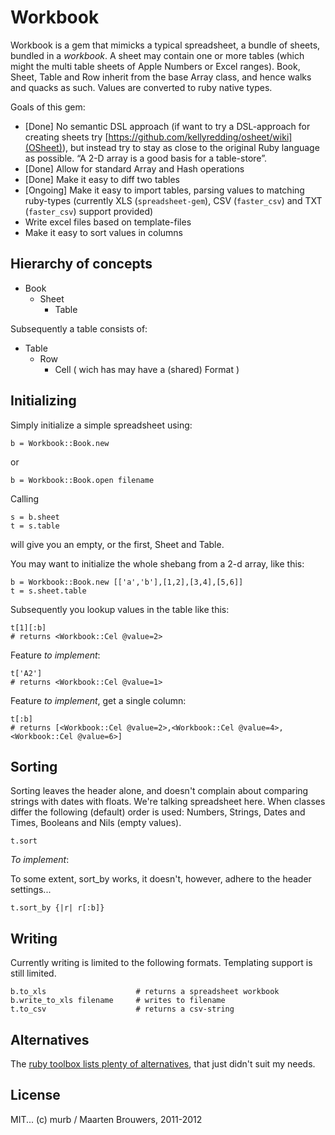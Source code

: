 # Workbook

Workbook is a gem that mimicks a typical spreadsheet, a bundle of sheets, bundled in a *workbook*. A sheet may contain one or more tables (which might  the multi table sheets of Apple Numbers or Excel ranges). Book, Sheet, Table and Row inherit from the base Array class, and hence walks and quacks as such. Values are converted to ruby native types. 

Goals of this gem:

* [Done] No semantic DSL approach (if want to try a DSL-approach for creating sheets try [https://github.com/kellyredding/osheet/wiki](OSheet)), but instead try to stay as close to the original Ruby language as possible. “A 2-D array is a good basis for a table-store”. 
* [Done] Allow for standard Array and Hash operations
* [Done] Make it easy to diff two tables
* [Ongoing] Make it easy to import tables, parsing values to matching ruby-types (currently XLS (`spreadsheet-gem`), CSV (`faster_csv`) and TXT (`faster_csv`) support provided)
* Write excel files based on template-files
* Make it easy to sort values in columns

## Hierarchy of concepts

* Book
   * Sheet 
      * Table
        
Subsequently a table consists of:

* Table
   * Row
      * Cell ( wich has may have a (shared) Format )
	  
## Initializing
	  
Simply initialize a simple spreadsheet using:

    b = Workbook::Book.new
	
or

    b = Workbook::Book.open filename
	   
Calling

    s = b.sheet
	t = s.table
	
will give you an empty, or the first, Sheet and Table.

You may want to initialize the whole shebang from a 2-d array, like this:

    b = Workbook::Book.new [['a','b'],[1,2],[3,4],[5,6]]
	t = s.sheet.table
	
Subsequently you lookup values in the table like this:

    t[1][:b] 
	# returns <Workbook::Cel @value=2>
	
Feature *to implement*: 

	t['A2']
	# returns <Workbook::Cel @value=1>
	
Feature *to implement*, get a single column:

    t[:b]
	# returns [<Workbook::Cel @value=2>,<Workbook::Cel @value=4>,<Workbook::Cel @value=6>]
	
## Sorting

Sorting leaves the header alone, and doesn't complain about comparing strings with dates with floats. We're talking spreadsheet here. When classes differ the following (default) order is used: Numbers, Strings, Dates and Times, Booleans and Nils (empty values).

	t.sort
	
*To implement*:

To some extent, sort_by works, it doesn't, however, adhere to the header settings... 
  
    t.sort_by {|r| r[:b]}
	
## Writing

Currently writing is limited to the following formats. Templating support is still limited.
	
	b.to_xls 					# returns a spreadsheet workbook
	b.write_to_xls filename 	# writes to filename
	t.to_csv 					# returns a csv-string
	
## Alternatives

The [ruby toolbox lists plenty of alternatives](https://www.ruby-toolbox.com/search?utf8=%E2%9C%93&q=spreadsheet), that just didn't suit my needs.

## License

MIT... (c) murb / Maarten Brouwers, 2011-2012
